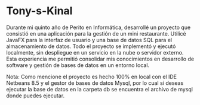 # Tony-s-Kinal
Durante mi quinto año de Perito en Informática, desarrollé un proyecto que consistió en una aplicación para la gestión de un mini restaurante. Utilicé JavaFX para la interfaz de usuario y una base de datos SQL para el almacenamiento de datos. Todo el proyecto se implementó y ejecutó localmente, sin despliegue en un servicio en la nube o servidor externo. Esta experiencia me permitió consolidar mis conocimientos en desarrollo de software y gestión de bases de datos en un entorno local.

Nota: Como mencione el proyecto es hecho 100% en local con el IDE Netbeans 8.5 y el gestor de bases de datos Mysql, por lo cual si deseas ejecutar la base de datos en la carpeta db se encuentra el archivo de mysql donde puedes ejecutar.
